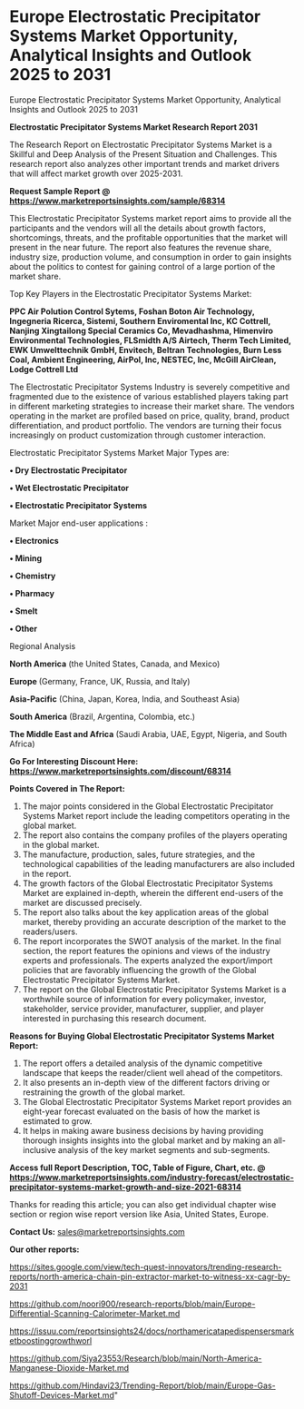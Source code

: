 # Europe Electrostatic Precipitator Systems Market Opportunity, Analytical Insights and Outlook 2025 to 2031
 Europe Electrostatic Precipitator Systems Market Opportunity, Analytical Insights and Outlook 2025 to 2031

<strong>Electrostatic Precipitator Systems Market Research Report 2031</strong>

The Research Report on Electrostatic Precipitator Systems Market is a Skillful and Deep Analysis of the Present Situation and Challenges. This research report also analyzes other important trends and market drivers that will affect market growth over 2025-2031.

<strong>Request Sample Report @ <a href=https://www.marketreportsinsights.com/sample/68314>https://www.marketreportsinsights.com/sample/68314</a></strong>

This Electrostatic Precipitator Systems market report aims to provide all the participants and the vendors will all the details about growth factors, shortcomings, threats, and the profitable opportunities that the market will present in the near future. The report also features the revenue share, industry size, production volume, and consumption in order to gain insights about the politics to contest for gaining control of a large portion of the market share.

Top Key Players in the Electrostatic Precipitator Systems Market:

<strong>PPC Air Polution Control Sytems, Foshan Boton Air Technology, Ingegneria Ricerca, Sistemi, Southern Enviromental Inc, KC Cottrell, Nanjing Xingtailong Special Ceramics Co, Mevadhashma, Himenviro Environmental Technologies, FLSmidth A/S Airtech, Therm Tech Limited, EWK Umwelttechnik GmbH, Envitech, Beltran Technologies, Burn Less Coal, Ambient Engineering, AirPol, Inc, NESTEC, Inc, McGill AirClean, Lodge Cottrell Ltd</strong>

The Electrostatic Precipitator Systems Industry is severely competitive and fragmented due to the existence of various established players taking part in different marketing strategies to increase their market share. The vendors operating in the market are profiled based on price, quality, brand, product differentiation, and product portfolio. The vendors are turning their focus increasingly on product customization through customer interaction.

Electrostatic Precipitator Systems Market Major Types are:

<strong>• Dry Electrostatic Precipitator

• Wet Electrostatic Precipitator

• Electrostatic Precipitator Systems</strong>

Market Major end-user applications :

<strong>• Electronics

• Mining

• Chemistry

• Pharmacy

• Smelt

• Other</strong>

Regional Analysis

</u><strong><b>North America</b></strong> (the United States, Canada, and Mexico)

<strong><b>Europe </b></strong>(Germany, France, UK, Russia, and Italy)

<strong><b>Asia-Pacific</b></strong> (China, Japan, Korea, India, and Southeast Asia)

<strong><b>South America</b></strong> (Brazil, Argentina, Colombia, etc.)

<strong><b>The Middle East and Africa</b></strong> (Saudi Arabia, UAE, Egypt, Nigeria, and South Africa)

<strong>Go For Interesting Discount Here: <a href=https://www.marketreportsinsights.com/discount/68314>https://www.marketreportsinsights.com/discount/68314</a></strong>

<strong>Points Covered in The Report:</strong>
<ol>
  <li>The major points considered in the Global Electrostatic Precipitator Systems Market report include the leading competitors operating in the global market.</li>
  <li>The report also contains the company profiles of the players operating in the global market.</li>
  <li>The manufacture, production, sales, future strategies, and the technological capabilities of the leading manufacturers are also included in the report.</li>
  <li>The growth factors of the Global Electrostatic Precipitator Systems Market are explained in-depth, wherein the different end-users of the market are discussed precisely.</li>
  <li>The report also talks about the key application areas of the global market, thereby providing an accurate description of the market to the readers/users.</li>
  <li>The report incorporates the SWOT analysis of the market. In the final section, the report features the opinions and views of the industry experts and professionals. The experts analyzed the export/import policies that are favorably influencing the growth of the Global Electrostatic Precipitator Systems Market.</li>
  <li>The report on the Global Electrostatic Precipitator Systems Market is a worthwhile source of information for every policymaker, investor, stakeholder, service provider, manufacturer, supplier, and player interested in purchasing this research document.</li>
</ol>
<strong>Reasons for Buying Global Electrostatic Precipitator Systems Market Report:</strong>

<ol>
  <li>The report offers a detailed analysis of the dynamic competitive landscape that keeps the reader/client well ahead of the competitors.</li>
  <li>It also presents an in-depth view of the different factors driving or restraining the growth of the global market.</li>
  <li>The Global Electrostatic Precipitator Systems Market report provides an eight-year forecast evaluated on the basis of how the market is estimated to grow.</li>
  <li>It helps in making aware business decisions by having providing thorough insights insights into the global market and by making an all-inclusive analysis of the key market segments and sub-segments.</li>
</ol>
<strong>Access full Report Description, TOC, Table of Figure, Chart, etc. @ <a href=https://www.marketreportsinsights.com/industry-forecast/electrostatic-precipitator-systems-market-growth-and-size-2021-68314>https://www.marketreportsinsights.com/industry-forecast/electrostatic-precipitator-systems-market-growth-and-size-2021-68314</a></strong>


Thanks for reading this article; you can also get individual chapter wise section or region wise report version like Asia, United States, Europe.

<strong>Contact Us:</strong>
sales@marketreportsinsights.com

<strong>Our other reports:</strong>

<a href=https://sites.google.com/view/tech-quest-innovators/trending-research-reports/north-america-chain-pin-extractor-market-to-witness-xx-cagr-by-2031>https://sites.google.com/view/tech-quest-innovators/trending-research-reports/north-america-chain-pin-extractor-market-to-witness-xx-cagr-by-2031</a>

<a href=https://github.com/noori900/research-reports/blob/main/Europe-Differential-Scanning-Calorimeter-Market.md>https://github.com/noori900/research-reports/blob/main/Europe-Differential-Scanning-Calorimeter-Market.md</a>

<a href=https://issuu.com/reportsinsights24/docs/northamericatapedispensersmarketboostinggrowthworl>https://issuu.com/reportsinsights24/docs/northamericatapedispensersmarketboostinggrowthworl</a>

<a href=https://github.com/Siya23553/Research/blob/main/North-America-Manganese-Dioxide-Market.md>https://github.com/Siya23553/Research/blob/main/North-America-Manganese-Dioxide-Market.md</a>

<a href=https://github.com/Hindavi23/Trending-Report/blob/main/Europe-Gas-Shutoff-Devices-Market.md>https://github.com/Hindavi23/Trending-Report/blob/main/Europe-Gas-Shutoff-Devices-Market.md</a>"
